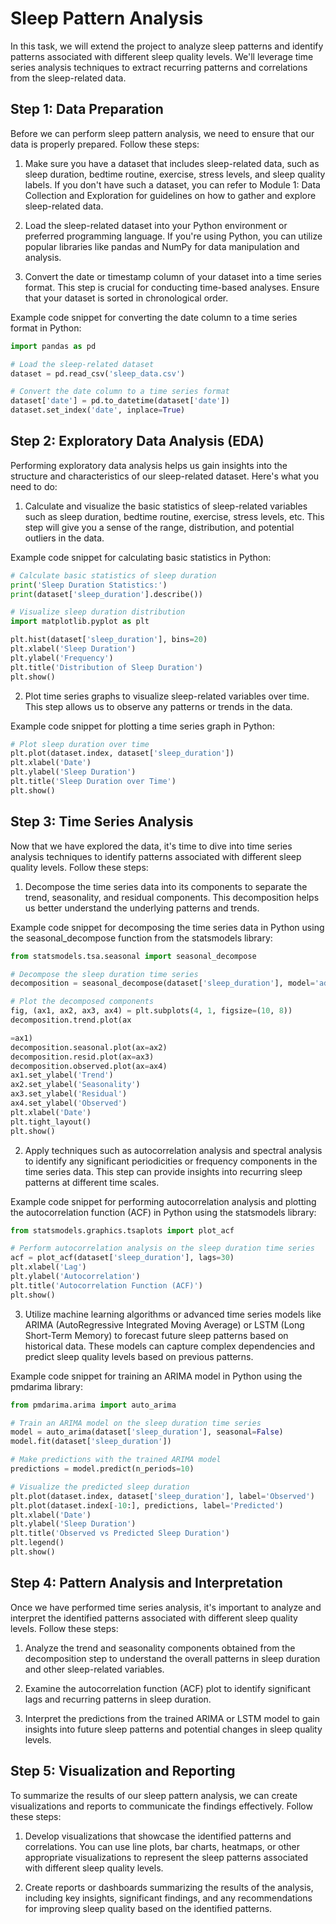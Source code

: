 

# Sleep Pattern Analysis

In this task, we will extend the project to analyze sleep patterns and identify patterns associated with different sleep quality levels. We'll leverage time series analysis techniques to extract recurring patterns and correlations from the sleep-related data.

## Step 1: Data Preparation

Before we can perform sleep pattern analysis, we need to ensure that our data is properly prepared. Follow these steps:

1. Make sure you have a dataset that includes sleep-related data, such as sleep duration, bedtime routine, exercise, stress levels, and sleep quality labels. If you don't have such a dataset, you can refer to Module 1: Data Collection and Exploration for guidelines on how to gather and explore sleep-related data.

2. Load the sleep-related dataset into your Python environment or preferred programming language. If you're using Python, you can utilize popular libraries like pandas and NumPy for data manipulation and analysis.

3. Convert the date or timestamp column of your dataset into a time series format. This step is crucial for conducting time-based analyses. Ensure that your dataset is sorted in chronological order.

Example code snippet for converting the date column to a time series format in Python:
```python
import pandas as pd

# Load the sleep-related dataset
dataset = pd.read_csv('sleep_data.csv')

# Convert the date column to a time series format
dataset['date'] = pd.to_datetime(dataset['date'])
dataset.set_index('date', inplace=True)
```

## Step 2: Exploratory Data Analysis (EDA)

Performing exploratory data analysis helps us gain insights into the structure and characteristics of our sleep-related dataset. Here's what you need to do:

1. Calculate and visualize the basic statistics of sleep-related variables such as sleep duration, bedtime routine, exercise, stress levels, etc. This step will give you a sense of the range, distribution, and potential outliers in the data.

Example code snippet for calculating basic statistics in Python:
```python
# Calculate basic statistics of sleep duration
print('Sleep Duration Statistics:')
print(dataset['sleep_duration'].describe())

# Visualize sleep duration distribution
import matplotlib.pyplot as plt

plt.hist(dataset['sleep_duration'], bins=20)
plt.xlabel('Sleep Duration')
plt.ylabel('Frequency')
plt.title('Distribution of Sleep Duration')
plt.show()
```

2. Plot time series graphs to visualize sleep-related variables over time. This step allows us to observe any patterns or trends in the data.

Example code snippet for plotting a time series graph in Python:
```python
# Plot sleep duration over time
plt.plot(dataset.index, dataset['sleep_duration'])
plt.xlabel('Date')
plt.ylabel('Sleep Duration')
plt.title('Sleep Duration over Time')
plt.show()
```

## Step 3: Time Series Analysis

Now that we have explored the data, it's time to dive into time series analysis techniques to identify patterns associated with different sleep quality levels. Follow these steps:

1. Decompose the time series data into its components to separate the trend, seasonality, and residual components. This decomposition helps us better understand the underlying patterns and trends.

Example code snippet for decomposing the time series data in Python using the seasonal_decompose function from the statsmodels library:
```python
from statsmodels.tsa.seasonal import seasonal_decompose

# Decompose the sleep duration time series
decomposition = seasonal_decompose(dataset['sleep_duration'], model='additive')

# Plot the decomposed components
fig, (ax1, ax2, ax3, ax4) = plt.subplots(4, 1, figsize=(10, 8))
decomposition.trend.plot(ax

=ax1)
decomposition.seasonal.plot(ax=ax2)
decomposition.resid.plot(ax=ax3)
decomposition.observed.plot(ax=ax4)
ax1.set_ylabel('Trend')
ax2.set_ylabel('Seasonality')
ax3.set_ylabel('Residual')
ax4.set_ylabel('Observed')
plt.xlabel('Date')
plt.tight_layout()
plt.show()
```

2. Apply techniques such as autocorrelation analysis and spectral analysis to identify any significant periodicities or frequency components in the time series data. This step can provide insights into recurring sleep patterns at different time scales.

Example code snippet for performing autocorrelation analysis and plotting the autocorrelation function (ACF) in Python using the statsmodels library:
```python
from statsmodels.graphics.tsaplots import plot_acf

# Perform autocorrelation analysis on the sleep duration time series
acf = plot_acf(dataset['sleep_duration'], lags=30)
plt.xlabel('Lag')
plt.ylabel('Autocorrelation')
plt.title('Autocorrelation Function (ACF)')
plt.show()
```

3. Utilize machine learning algorithms or advanced time series models like ARIMA (AutoRegressive Integrated Moving Average) or LSTM (Long Short-Term Memory) to forecast future sleep patterns based on historical data. These models can capture complex dependencies and predict sleep quality levels based on previous patterns.

Example code snippet for training an ARIMA model in Python using the pmdarima library:
```python
from pmdarima.arima import auto_arima

# Train an ARIMA model on the sleep duration time series
model = auto_arima(dataset['sleep_duration'], seasonal=False)
model.fit(dataset['sleep_duration'])

# Make predictions with the trained ARIMA model
predictions = model.predict(n_periods=10)

# Visualize the predicted sleep duration
plt.plot(dataset.index, dataset['sleep_duration'], label='Observed')
plt.plot(dataset.index[-10:], predictions, label='Predicted')
plt.xlabel('Date')
plt.ylabel('Sleep Duration')
plt.title('Observed vs Predicted Sleep Duration')
plt.legend()
plt.show()
```

## Step 4: Pattern Analysis and Interpretation

Once we have performed time series analysis, it's important to analyze and interpret the identified patterns associated with different sleep quality levels. Follow these steps:

1. Analyze the trend and seasonality components obtained from the decomposition step to understand the overall patterns in sleep duration and other sleep-related variables.

2. Examine the autocorrelation function (ACF) plot to identify significant lags and recurring patterns in sleep duration.

3. Interpret the predictions from the trained ARIMA or LSTM model to gain insights into future sleep patterns and potential changes in sleep quality levels.

## Step 5: Visualization and Reporting

To summarize the results of our sleep pattern analysis, we can create visualizations and reports to communicate the findings effectively. Follow these steps:

1. Develop visualizations that showcase the identified patterns and correlations. You can use line plots, bar charts, heatmaps, or other appropriate visualizations to represent the sleep patterns associated with different sleep quality levels.

2. Create reports or dashboards summarizing the results of the analysis, including key insights, significant findings, and any recommendations for improving sleep quality based on the identified patterns.

